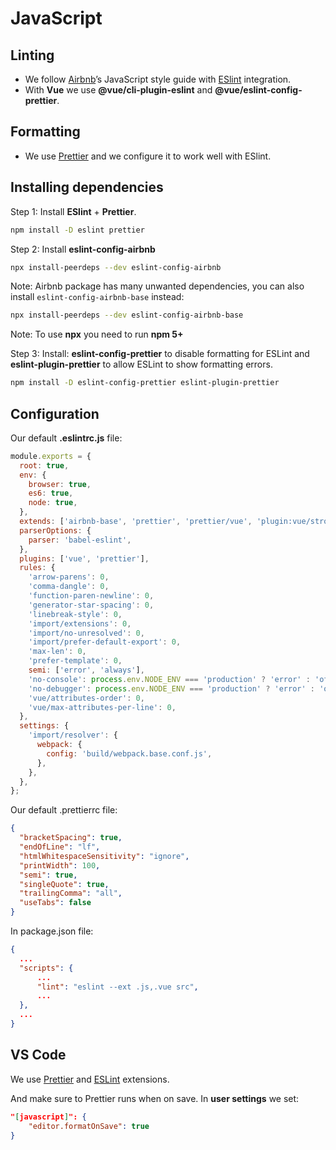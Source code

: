 # JavaScript

## Linting

- We follow [Airbnb](https://github.com/airbnb/javascript)&rsquo;s JavaScript style guide with [ESlint](https://eslint.org/docs/rules/) integration.
- With **Vue** we use **@vue/cli-plugin-eslint** and **@vue/eslint-config-prettier**.

## Formatting

- We use [Prettier](https://prettier.io/) and we configure it to work well with ESlint.

## Installing dependencies

Step 1: Install **ESlint** + **Prettier**.

```bash
npm install -D eslint prettier
```

Step 2: Install **eslint-config-airbnb**

```bash
npx install-peerdeps --dev eslint-config-airbnb
```

Note: Airbnb package has many unwanted dependencies, you can also install `eslint-config-airbnb-base` instead:

```bash
npx install-peerdeps --dev eslint-config-airbnb-base
```

Note: To use **npx** you need to run **npm 5+** 

Step 3: Install: **eslint-config-prettier** to disable formatting for ESLint and **eslint-plugin-prettier** to allow ESLint to show formatting errors.

```bash
npm install -D eslint-config-prettier eslint-plugin-prettier
```

## Configuration

Our default **.eslintrc.js** file:

```js
module.exports = {
  root: true,
  env: {
    browser: true,
    es6: true,
    node: true,
  },
  extends: ['airbnb-base', 'prettier', 'prettier/vue', 'plugin:vue/strongly-recommended'],
  parserOptions: {
    parser: 'babel-eslint',
  },
  plugins: ['vue', 'prettier'],
  rules: {
    'arrow-parens': 0,
    'comma-dangle': 0,
    'function-paren-newline': 0,
    'generator-star-spacing': 0,
    'linebreak-style': 0,
    'import/extensions': 0,
    'import/no-unresolved': 0,
    'import/prefer-default-export': 0,
    'max-len': 0,
    'prefer-template': 0,
    semi: ['error', 'always'],
    'no-console': process.env.NODE_ENV === 'production' ? 'error' : 'off',
    'no-debugger': process.env.NODE_ENV === 'production' ? 'error' : 'off',
    'vue/attributes-order': 0,
    'vue/max-attributes-per-line': 0,
  },
  settings: {
    'import/resolver': {
      webpack: {
        config: 'build/webpack.base.conf.js',
      },
    },
  },
};
```

Our default .prettierrc file:

```json
{
  "bracketSpacing": true,
  "endOfLine": "lf",
  "htmlWhitespaceSensitivity": "ignore",
  "printWidth": 100,
  "semi": true,
  "singleQuote": true,
  "trailingComma": "all",
  "useTabs": false
}
```

In package.json file:

```json
{
  ...
  "scripts": {
      ...
      "lint": "eslint --ext .js,.vue src",
      ...
  },
  ...
}
```

## VS Code

We use [Prettier](https://marketplace.visualstudio.com/items?itemName=esbenp.prettier-vscode) and
[ESLint](https://marketplace.visualstudio.com/items?itemName=dbaeumer.vscode-eslint) extensions.

And make sure to Prettier runs when on save. In **user settings** we set:

```json
"[javascript]": {
    "editor.formatOnSave": true
}
```
